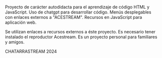 Proyecto de carácter autodidacta para el aprendizaje de código HTML y JavaScript. Uso de chatgpt para desarrollar código.
Menús desplegables con enlaces externos a "ACESTREAM".
Recursos en JavaScript para aplicación web.

Se utilizan enlaces a recursos externos
a éste proyecto.
Es necesario tener instalado el reproductor 
Acestream.
Es un proyecto personal para familiares y amigos.

CHATARRASTREAM 2024
